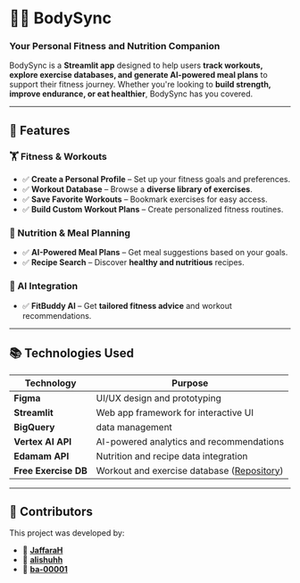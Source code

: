 # 🏋️‍♀️ BodySync

### Your Personal Fitness and Nutrition Companion

BodySync is a **Streamlit app** designed to help users **track workouts, explore exercise databases, and generate AI-powered meal plans** to support their fitness journey. Whether you're looking to **build strength, improve endurance, or eat healthier**, BodySync has you covered.

---

## 🚀 Features

### 🏋️ Fitness & Workouts
- ✅ **Create a Personal Profile** – Set up your fitness goals and preferences.
- ✅ **Workout Database** – Browse a **diverse library of exercises**.
- ✅ **Save Favorite Workouts** – Bookmark exercises for easy access.
- ✅ **Build Custom Workout Plans** – Create personalized fitness routines.

### 🍎 Nutrition & Meal Planning
- ✅ **AI-Powered Meal Plans** – Get meal suggestions based on your goals.
- ✅ **Recipe Search** – Discover **healthy and nutritious** recipes.

### 🤖 AI Integration
- ✅ **FitBuddy AI** – Get **tailored fitness advice** and workout recommendations.

---

## 📚 Technologies Used

| Technology       | Purpose                                      |
|-----------------|----------------------------------------------|
| **Figma**       | UI/UX design and prototyping                |
| **Streamlit**   | Web app framework for interactive UI        |
| **BigQuery**    | data management                             |
| **Vertex AI API** | AI-powered analytics and recommendations  |
| **Edamam API**  | Nutrition and recipe data integration       |
| **Free Exercise DB** | Workout and exercise database ([Repository](https://github.com/yuhonas/free-exercise-db)) |

---

## 👥 Contributors

This project was developed by:

- 👤 **[JaffaraH](https://github.com/JaffaraH)**
- 👤 **[alishuhh](https://github.com/alishuhh)**
- 👤 **[ba-00001](https://github.com/ba-00001)**




